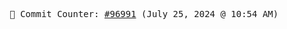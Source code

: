 <p align="center">
    <samp>
        📮 Commit Counter: <a href="https://github.com/Javascript-void0/Javascript-void0/commits/main">#96991</a> (July 25, 2024 @ 10:54 AM)
    </samp>
</p>